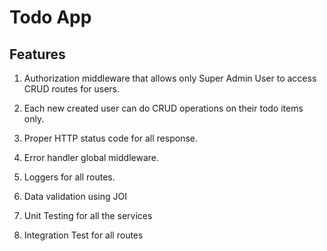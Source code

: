 # Todo App

## Features

1. Authorization middleware that allows only Super Admin User to access CRUD routes for users.

2. Each new created user can do CRUD operations on their todo items only.

3. Proper HTTP status code for all response.

4. Error handler global middleware.

5. Loggers for all routes.

6. Data validation using JOI

7. Unit Testing for all the services

8. Integration Test for all routes

